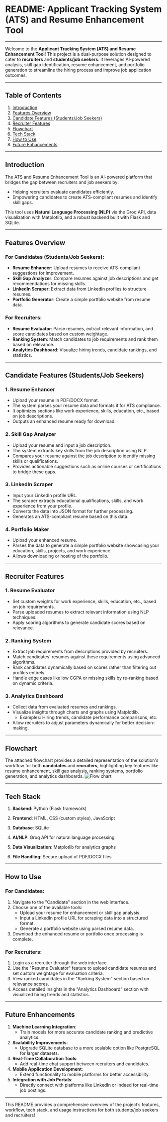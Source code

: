 # README: Applicant Tracking System (ATS) and Resume Enhancement Tool

---

Welcome to the **Applicant Tracking System (ATS) and Resume Enhancement Tool**! This project is a dual-purpose solution designed to cater to **recruiters** and **students/job seekers**. It leverages AI-powered analysis, skill gap identification, resume enhancement, and portfolio generation to streamline the hiring process and improve job application outcomes.

---

## Table of Contents

1. [Introduction](#introduction)
2. [Features Overview](#features-overview)
3. [Candidate Features (Students/Job Seekers)](#candidate-features-studentsjob-seekers)
4. [Recruiter Features](#recruiter-features)
5. [Flowchart](#flowchart)
6. [Tech Stack](#tech-stack)
7. [How to Use](#how-to-use)
8. [Future Enhancements](#future-enhancements)

---

## Introduction

The ATS and Resume Enhancement Tool is an AI-powered platform that bridges the gap between recruiters and job seekers by:

- Helping recruiters evaluate candidates efficiently.
- Empowering candidates to create ATS-compliant resumes and identify skill gaps.

This tool uses **Natural Language Processing (NLP)** via the Groq API, data visualization with Matplotlib, and a robust backend built with Flask and SQLite.

---

## Features Overview

### For Candidates (Students/Job Seekers):

- **Resume Enhancer**: Upload resumes to receive ATS-compliant suggestions for improvement.
- **Skill Gap Analyzer**: Compare resumes against job descriptions and get recommendations for missing skills.
- **LinkedIn Scraper**: Extract data from LinkedIn profiles to structure resumes.
- **Portfolio Generator**: Create a simple portfolio website from resume data.


### For Recruiters:

- **Resume Evaluator**: Parse resumes, extract relevant information, and score candidates based on custom weightage.
- **Ranking System**: Match candidates to job requirements and rank them based on relevance.
- **Analytics Dashboard**: Visualize hiring trends, candidate rankings, and statistics.

---

## Candidate Features (Students/Job Seekers)

### 1. Resume Enhancer

- Upload your resume in PDF/DOCX format.
- The system parses your resume data and formats it for ATS compliance.
- It optimizes sections like work experience, skills, education, etc., based on job descriptions.
- Outputs an enhanced resume ready for download.


### 2. Skill Gap Analyzer

- Upload your resume and input a job description.
- The system extracts key skills from the job description using NLP.
- Compares your resume against the job description to identify missing skills or qualifications.
- Provides actionable suggestions such as online courses or certifications to bridge these gaps.


### 3. LinkedIn Scraper

- Input your LinkedIn profile URL.
- The scraper extracts educational qualifications, skills, and work experience from your profile.
- Converts the data into JSON format for further processing.
- Generates an ATS-compliant resume based on this data.


### 4. Portfolio Maker

- Upload your enhanced resume.
- Parses the data to generate a simple portfolio website showcasing your education, skills, projects, and work experience.
- Allows downloading or hosting of the portfolio.

---

## Recruiter Features

### 1. Resume Evaluator

- Set custom weights for work experience, skills, education, etc., based on job requirements.
- Parse uploaded resumes to extract relevant information using NLP techniques.
- Apply scoring algorithms to generate candidate scores based on relevance.


### 2. Ranking System

- Extract job requirements from descriptions provided by recruiters.
- Match candidates' resumes against these requirements using advanced algorithms.
- Rank candidates dynamically based on scores rather than filtering out profiles entirely.
- Handle edge cases like low CGPA or missing skills by re-ranking based on dynamic criteria.


### 3. Analytics Dashboard

- Collect data from evaluated resumes and rankings.
- Visualize insights through charts and graphs using Matplotlib.
    - Examples: Hiring trends, candidate performance comparisons, etc.
- Allow recruiters to adjust parameters dynamically for better decision-making.

---

## Flowchart

The attached flowchart provides a detailed representation of the solution's workflow for both **candidates** and **recruiters**, highlighting key features like resume enhancement, skill gap analysis, ranking systems, portfolio generation, and analytics dashboards.
![Flow chart](https://github.com/user-attachments/assets/0f01f2ab-d8a0-4346-9df2-965962458206)

---

## Tech Stack

1. **Backend**: Python (Flask framework)
2. **Frontend**: HTML, CSS (custom styles), JavaScript
3. **Database**: SQLite
4. **AI/NLP**: Groq API for natural language processing

5. **Data Visualization**: Matplotlib for analytics graphs
6. **File Handling**: Secure upload of PDF/DOCX files

---

## How to Use

### For Candidates:

1. Navigate to the "Candidate" section in the web interface.
2. Choose one of the available tools:
    - Upload your resume for enhancement or skill gap analysis.
    - Input a LinkedIn profile URL for scraping data into a structured format.
    - Generate a portfolio website using parsed resume data.
3. Download the enhanced resume or portfolio once processing is complete.

### For Recruiters:

1. Login as a recruiter through the web interface.
2. Use the "Resume Evaluator" feature to upload candidate resumes and set custom weightage for evaluation criteria.
3. View ranked candidates in the "Ranking System" section based on relevance scores.
4. Access detailed insights in the "Analytics Dashboard" section with visualized hiring trends and statistics.

---

## Future Enhancements

1. **Machine Learning Integration**:
    - Train models for more accurate candidate ranking and predictive analytics.
2. **Scalability Improvements**:
    - Upgrade SQLite database to a more scalable option like PostgreSQL for larger datasets.
3. **Real-Time Collaboration Tools**:
    - Add real-time chat support between recruiters and candidates.
4. **Mobile Application Development**:
    - Extend functionality to mobile platforms for better accessibility.
5. **Integration with Job Portals**:
    - Directly connect with platforms like LinkedIn or Indeed for real-time job postings.
  
  

---

This README provides a comprehensive overview of the project’s features, workflow, tech stack, and usage instructions for both students/job seekers and recruiters!





